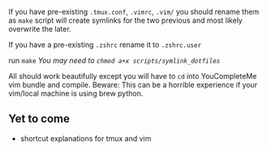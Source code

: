 If you have pre-existing `.tmux.conf`, `.vimrc`, `.vim/` you should rename them as `make` script will create symlinks for the two previous and most likely overwrite the later.

If you have a pre-existing `.zshrc` rename it to `.zshrc.user`

run `make` 
*You may need to `chmod a+x scripts/symlink_dotfiles`*

All should work beautifully except you will have to `cd` into YouCompleteMe vim bundle and compile. Beware: This can be a horrible experience if your vim/local machine is using brew python.

## Yet to come

- shortcut explanations for tmux and vim
